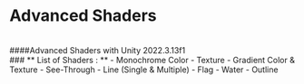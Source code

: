 # Advanced Shaders
<br>
####Advanced Shaders with Unity 2022.3.13f1
<br>
### ** List of Shaders : **
- Monochrome Color
- Texture
- Gradient Color & Texture
- See-Through
- Line (Single & Multiple)
- Flag
- Water
- Outline
